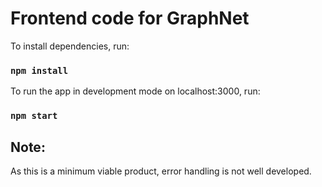 # Frontend code for GraphNet

To install dependencies, run:

### `npm install`

To run the app in development mode on localhost:3000, run:

### `npm start`


## Note:

As this is a minimum viable product, error handling is not well developed.
